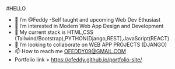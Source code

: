 #HELLO
- 👋 I’m @Feddy -Self taught and upcoming Web Dev Ethusiast
- 👀 I’m interested in Modern Web App Design and Development
- 🌱 My current stack is HTML,CSS (Tailwind/Bootstrap),PYTHON(Django,REST),JavaScript(REACT)
- 💞️ I’m looking to collaborate on WEB APP PROJECTS (DJANGO)
- 📫 How to reach me OFEDDY09@GMAIL.COM
- Portfolio link > https://ofeddy.github.io/portfolio-site/

<!---
ofeddy/ofeddy is a ✨ special ✨ repository because its `README.md` (this file) appears on your GitHub profile.
You can click the Preview link to take a look at your changes.
--->
